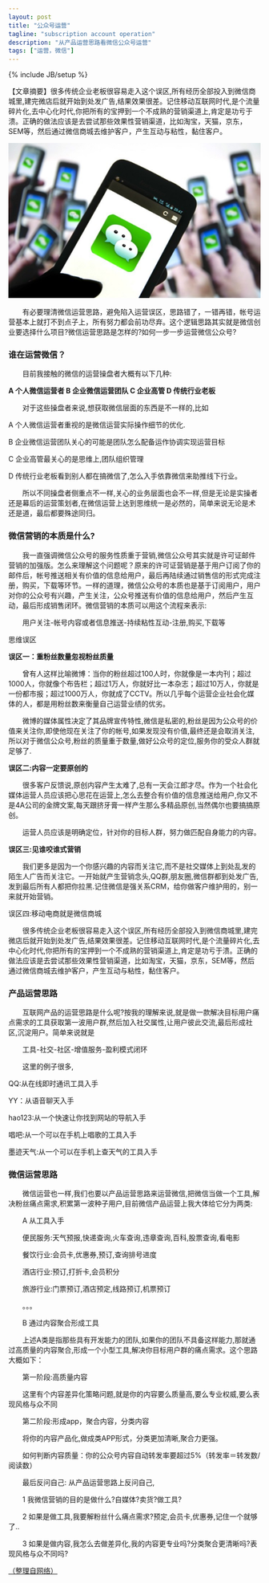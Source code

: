 ```yaml
---
layout: post
title: "公众号运营"
tagline: "subscription account operation"
description: "从产品运营思路看微信公众号运营"
tags: ["运营，微信"]
---
```

{% include JB/setup %}

【文章摘要】很多传统企业老板很容易走入这个误区,所有经历全部投入到微信商城里,建完微店后就开始到处发广告,结果效果很差。记住移动互联网时代,是个流量碎片化,去中心化时代,你把所有的宝押到一个不成熟的营销渠道上,肯定是功亏于溃。正确的做法应该是去尝试那些效果性营销渠道，比如淘宝，天猫，京东，SEM等，然后通过微信商城去维护客户，产生互动与粘性，黏住客户。

<img src="/assets/media/20150106_1.jpg" alt="Pic" class="img-center">

　　有必要理清微信运营思路，避免陷入运营误区，思路错了，一错再错，帐号运营基本上就打不到点子上，所有努力都会前功尽弃。这个逻辑思路其实就是微信创业要选择什么项目?微信运营思路是怎样的?如何一步一步运营微信公众号?


### 谁在运营微信？ ###

　　目前我接触的微信的运营操盘者大概有以下几种:

**A 个人微信运营者 B 企业微信运营团队 C 企业高管 D 传统行业老板**

　　对于这些操盘者来说,想获取微信层面的东西是不一样的,比如

A 个人微信运营者重视的是微信运营实际操作细节的优化.

B 企业微信运营团队关心的可能是团队怎么配备运作协调实现运营目标

C 企业高管最关心的是思维上,团队组织管理

D 传统行业老板看到别人都在搞微信了,怎么入手依靠微信来助推线下行业。

　　所以不同操盘者侧重点不一样,关心的业务层面也会不一样,但是无论是实操者还是幕后的运营策划者,在微信运营上达到思维统一是必然的，简单来说无论是术还是道，最后都要殊途同归。

### 微信营销的本质是什么? ###

　　我一直强调微信公众号的服务性质重于营销,微信公众号其实就是许可证邮件营销的加强版。怎么来理解这个问题呢？原来的许可证营销是基于用户订阅了你的邮件后，帐号推送相关有价值的信息给用户，最后再陆续通过销售信的形式完成注册，购买，下载等环节。一样的道理，微信公众号的本质也是基于订阅用户，用户对你的公众号有兴趣，产生关注，公众号推送有价值的信息给用户，然后产生互动，最后形成销售闭环。微信营销的本质可以用这个流程来表示:

　　用户关注-帐号内容或者信息推送-持续粘性互动-注册,购买,下载等

思维误区

**误区一：重粉丝数量忽视粉丝质量**

　　曾有人这样比喻微博：当你的粉丝超过100人时，你就像是一本内刊；超过1000人，你就像个布告栏；超过1万人，你就好比一本杂志；超过10万人，你就是一份都市报；超过1000万人，你就成了CCTV。所以几乎每个运营企业社会化媒体的人，都是用粉丝数来衡量自己运营业绩的优劣。

　　微博的媒体属性决定了其品牌宣传特性,微信是私密的,粉丝是因为公众号的价值来关注你,即使他现在关注了你的帐号,如果发现没有价值,最终还是会取消关注,所以对于微信公众号,粉丝的质量重于数量,做好公众号的定位,服务你的受众人群就足够了.

**误区二:内容一定要原创的**

　　很多客户反馈说,原创内容产生太难了,总有一天会江郎才尽。作为一个社会化媒体运营人员应该把心思花在运营上,怎么去整合有价值的信息推送给用户,你又不是4A公司的金牌文案,每天跟挤牙膏一样产生那么多精品原创,当然偶尔也要搞搞原创。

　　运营人员应该是明确定位，针对你的目标人群，努力做匹配自身能力的内容。

**误区三:见谁咬谁式营销**

　　我们更多是因为一个你感兴趣的内容而关注它,而不是社交媒体上到处乱发的陌生人广告而关注它。一开始就产生营销念头,QQ群,朋友圈,微信群都到处发广告,发到最后所有人都把你拉黑.记住微信是强关系CRM，给你做客户维护用的，别一来就开始营销。

误区四:移动电商就是微信商城

　　很多传统企业老板很容易走入这个误区,所有经历全部投入到微信商城里,建完微店后就开始到处发广告,结果效果很差。记住移动互联网时代,是个流量碎片化,去中心化时代,你把所有的宝押到一个不成熟的营销渠道上,肯定是功亏于溃。正确的做法应该是去尝试那些效果性营销渠道，比如淘宝，天猫，京东，SEM等，然后通过微信商城去维护客户，产生互动与粘性，黏住客户。


### 产品运营思路 ###

　　互联网产品的运营思路是什么呢?按我的理解来说,就是做一款解决目标用户痛点需求的工具获取第一波用户群,然后加入社交属性,让用户彼此交流,最后形成社区,沉淀用户。简单来说就是

　　工具-社交-社区-增值服务-盈利模式闭环

　　这里的例子很多,

QQ:从在线即时通讯工具入手

YY：从语音聊天入手

hao123:从一个快速让你找到网站的导航入手

唱吧:从一个可以在手机上唱歌的工具入手

墨迹天气:从一个可以在手机上查天气的工具入手


### 微信运营思路 ###

　　微信运营也一样,我们也要以产品运营思路来运营微信,把微信当做一个工具,解决粉丝痛点需求,积累第一波种子用户,目前微信产品运营上我大体给它分为两类:

　　A 从工具入手

　　便民服务:天气预报,快递查询,火车查询,违章查询,百科,股票查询,看电影

　　餐饮行业:会员卡,优惠券,预订,查询排号进度

　　酒店行业:预订,打折卡,会员积分

　　旅游行业:门票预订,酒店预定,线路预订,机票预订

　　。。。

　　B 通过内容聚合形成工具

　　上述A类是指那些具有开发能力的团队,如果你的团队不具备这样能力,那就通过高质量的内容聚合,形成一个小型工具,解决你目标用户群的痛点需求。这个思路大概如下：

　　第一阶段:高质量内容

　　这里有个内容差异化策略问题,就是你的内容要么质量高,要么专业权威,要么表现风格与众不同

　　第二阶段:形成app，聚合内容，分类内容

　　将你的内容产品化,做成类APP形式，分类更加清晰,聚合力更强。

　　如何判断内容质量：你的公众号内容自动转发率要超过5%（转发率＝转发数/阅读数）

　　最后反问自己: 从产品运营思路上反问自己,

　　1 我微信营销的目的是做什么?自媒体?卖货?做工具?

　　2 如果是做工具,我要解粉丝什么痛点需求?预定,会员卡,优惠券,记住一个就够了..

　　3 如果是做内容,我怎么去做差异化,我的内容更专业吗?分类聚合更清晰吗?表现风格与众不同吗?



[（整理自网络）][post]

[post]: http://www.91yunying.com/8605.html

